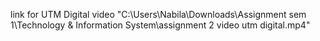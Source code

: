 link for UTM Digital video "C:\Users\Nabila\Downloads\Assignment sem 1\Technology & Information System\assignment 2 video utm digital.mp4"
